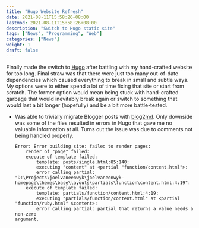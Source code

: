 ```yaml
---
title: "Hugo Website Refresh"
date: 2021-08-11T15:58:26+08:00
lastmod: 2021-08-11T15:58:26+08:00
description: "Switch to Hugo static site"
tags: ["News", "Programming", "Web"]
categories: ["News"]
weight: 1
draft: false
---
```


Finally made the switch to [Hugo](https://gohugo.io/) after battling with my hand-crafted website for too long. Final straw was that there were just too many out-of-date dependencies which caused everything to break in small and subtle ways. My options were to either spend a lot of time fixing that site or start from scratch. The former option would mean being stuck with hand-crafted garbage that would inevitably break again or switch to something that would last a bit longer (hopefully) and be a bit more battle-tested.

* Was able to trivially migrate Blogger posts with [blog2md](https://github.com/palaniraja/blog2md). Only downside was some of the files resulted in errors in Hugo that gave me no valuable information at all. Turns out the issue was due to comments not being handled properly.

    ```shell
    Error: Error building site: failed to render pages:
        render of "page" failed:
        execute of template failed:
            template: posts/single.html:85:140:
            executing "content" at <partial "function/content.html">:
            error calling partial: "D:\Projects\joelvaneenwyk\joelvaneenwyk-homepage\themes\base\layouts\partials\function\content.html:4:19":
        execute of template failed:
            template: partials/function/content.html:4:19:
            executing "partials/function/content.html" at <partial "function/ruby.html" $content>:
            error calling partial: partial that returns a value needs a non-zero
    argument.
    ```
